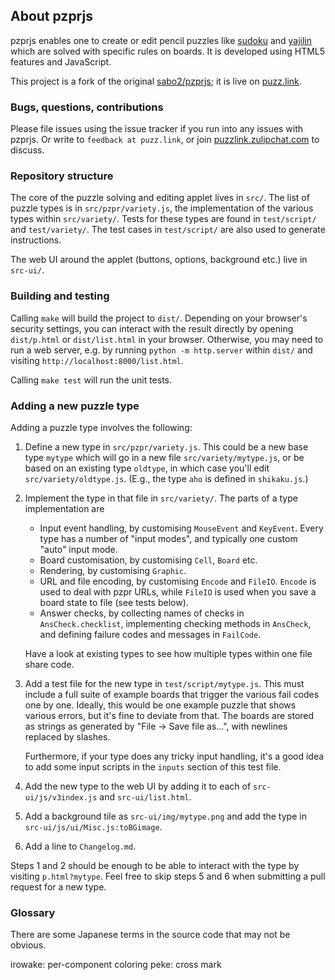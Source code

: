 ## About pzprjs

pzprjs enables one to create or edit pencil puzzles like
[sudoku] and [yajilin] which are solved with specific rules
on boards. It is developed using HTML5 features and JavaScript.

This project is a fork of the original [sabo2/pzprjs]; it is live on [puzz.link].

### Bugs, questions, contributions

Please file issues using the issue tracker if you run into any issues with pzprjs.
Or write to `feedback at puzz.link`, or join
[puzzlink.zulipchat.com](https://puzzlink.zulipchat.com) to discuss.

### Repository structure

The core of the puzzle solving and editing applet lives in `src/`.
The list of puzzle types is in `src/pzpr/variety.js`, the implementation
of the various types within `src/variety/`. Tests for these types are
found in `test/script/` and `test/variety/`. The test cases in
`test/script/` are also used to generate instructions.

The web UI around the applet (buttons, options, background etc.) live
in `src-ui/`.


### Building and testing

Calling `make` will build the project to `dist/`. Depending on your browser's
security settings, you can interact with the result directly by opening
`dist/p.html` or `dist/list.html` in your browser. Otherwise, you may need
to run a web server, e.g. by running `python -m http.server` within `dist/`
and visiting `http://localhost:8000/list.html`.

Calling `make test` will run the unit tests.


### Adding a new puzzle type

Adding a puzzle type involves the following:

1. Define a new type in `src/pzpr/variety.js`. This could
   be a new base type `mytype` which will go in a new file
   `src/variety/mytype.js`, or be based on an existing type
   `oldtype`, in which case you'll edit `src/variety/oldtype.js`.
   (E.g., the type `aho` is defined in `shikaku.js`.)

2. Implement the type in that file in `src/variety/`. The parts
   of a type implementation are

    - Input event handling, by customising `MouseEvent` and `KeyEvent`.
      Every type has a number of "input modes",
      and typically one custom "auto" input mode.
    - Board customisation, by customising `Cell`, `Board` etc.
    - Rendering, by customising `Graphic`.
    - URL and file encoding, by customising `Encode` and `FileIO`.
      `Encode` is used to deal with pzpr URLs, while `FileIO` is
      used when you save a board state to file (see tests below).
    - Answer checks, by collecting names of checks in `AnsCheck.checklist`,
      implementing checking methods in `AnsCheck`, and defining
      failure codes and messages in `FailCode`.

   Have a look at existing types to see how multiple types within
   one file share code.

3. Add a test file for the new type in `test/script/mytype.js`.
   This must include a full suite of example boards that trigger
   the various fail codes one by one. Ideally, this would be one
   example puzzle that shows various errors, but it's fine to
   deviate from that. The boards are stored as strings as generated
   by "File -> Save file as...", with newlines replaced by slashes.

   Furthermore, if your type does any tricky input handling, it's
   a good idea to add some input scripts in the `inputs` section
   of this test file.

4. Add the new type to the web UI by adding it to each of
   `src-ui/js/v3index.js` and `src-ui/list.html`.

5. Add a background tile as `src-ui/img/mytype.png` and
   add the type in `src-ui/js/ui/Misc.js:toBGimage`.

6. Add a line to `Changelog.md`.


Steps 1 and 2 should be enough to be able to interact with the
type by visiting `p.html?mytype`. Feel free to skip steps 5 and 6
when submitting a pull request for a new type.


### Glossary

There are some Japanese terms in the source code that may not be obvious.

irowake: per-component coloring
peke: cross mark


[sabo2/pzprjs]: https://github.com/sabo2/pzprjs
[puzz.link]: https://puzz.link/list.html
[sudoku]: https://en.wikipedia.org/wiki/Sudoku
[yajilin]: https://en.wikipedia.org/wiki/Yajilin
